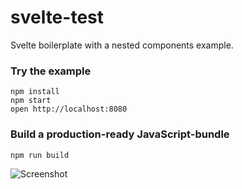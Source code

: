 svelte-test
=====================

Svelte boilerplate with a nested components example.

### Try the example

```
npm install
npm start
open http://localhost:8080
```

### Build a production-ready JavaScript-bundle

```
npm run build
```

![Screenshot](http://i.giphy.com/3o7TKs6mw9ZVkvl7yw.gif)
